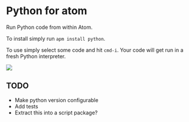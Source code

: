 # Python for atom

Run Python code from within Atom.

To install simply run `apm install python`.

To use simply select some code and hit `cmd-i`. Your code will get run in a fresh Python interpreter.

![](https://f.cloud.github.com/assets/836375/2300807/e6d04a3c-a109-11e3-93e2-94d86965546d.gif)



## TODO

* Make python version configurable
* Add tests
* Extract this into a script package?
